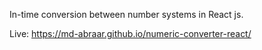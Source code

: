 In-time conversion between number systems in React js.

Live: https://md-abraar.github.io/numeric-converter-react/
